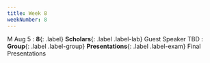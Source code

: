 ```yaml
---
title: Week 8
weekNumber: 8
---
```


M Aug 5
: **8**{: .label} **Scholars**{: .label .label-lab} Guest Speaker TBD
: **Group**{: .label .label-group} **Presentations**{: .label .label-exam} Final Presentations
